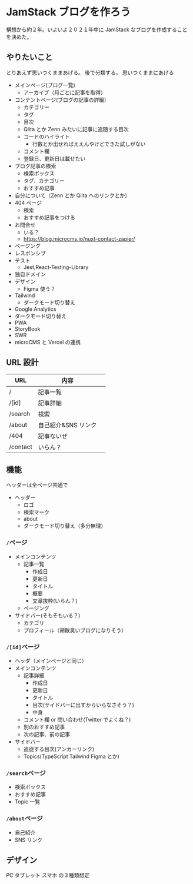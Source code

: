# JamStack ブログを作ろう

構想から約２年。いよいよ２０２１年中に JamStack なブログを作成することを決めた。

## やりたいこと

とりあえず思いつくままあげる。
後で分類する。
思いつくままにあげる

- メインページ(ブログ一覧)
  - アーカイブ（月ごとに記事を取得）
- コンテントページ(ブログの記事の詳細)
  - カテゴリー
  - タグ
  - 目次
  - Qiita とか Zenn みたいに記事に追随する目次
  - コードのハイライト
    - 行数とか出せればええんやけどできた試しがない
  - コメント欄
  - 登録日、更新日は載せたい
- ブログ記事の検索
  - 検索ボックス
  - タグ、カテゴリー
  - おすすめ記事
- 自分について（Zenn とか Qiita へのリンクとか）
- 404 ページ
  - 検索
  - おすすめ記事をつける
- お問合せ
  - いる？
  - https://blog.microcms.io/nuxt-contact-zapier/
- ページング
- レスポンシブ
- テスト
  - Jest,React-Testing-Library
- 独自ドメイン
- デザイン
  - Figma 使う？
- Tailwind
  - ダークモード切り替え
- Google Analytics
- ダークモード切り替え
- PWA
- StoryBook
- SWR
- microCMS と Vercel の連携

## URL 設計

| URL      | 内容                |     |
| -------- | ------------------- | --- |
| /        | 記事一覧            |     |
| /[id]    | 記事詳細            |     |
| /search  | 検索                |     |
| /about   | 自己紹介&SNS リンク |     |
| /404     | 記事ないぜ          |     |
| /contact | いらん？            |     |

## 機能

ヘッダーは全ページ共通で

- ヘッダー
  - ロゴ
  - 検索マーク
  - about
  - ダークモード切り替え（多分無理）

### `/`ページ

- メインコンテンツ
  - 記事一覧
    - 作成日
    - 更新日
    - タイトル
    - 概要
    - 文章抜粋(いらん？)
  - ページング
- サイドバー(そもそもいる？)
  - カテゴリ
  - プロフィール（胡散臭いブログになりそう）

### `/[id]`ページ

- ヘッダ（メインページと同じ）
- メインコンテンツ
  - 記事詳細
    - 作成日
    - 更新日
    - タイトル
    - 目次(サイドバーに出すからいらなさそう？)
    - 中身
  - コメント欄 or 問い合わせ(Twitter でよくね？)
  - 別のおすすめ記事
  - 次の記事、前の記事
- サイドバー
  - 追従する目次(アンカーリンク)
  - Topics(TypeScript Tailwind Figma とか)

### `/search`ページ

- 検索ボックス
- おすすめ記事
- Topic 一覧

### `/about`ページ

- 自己紹介
- SNS リンク

## デザイン

PC
タブレット
スマホ
の３種類想定
